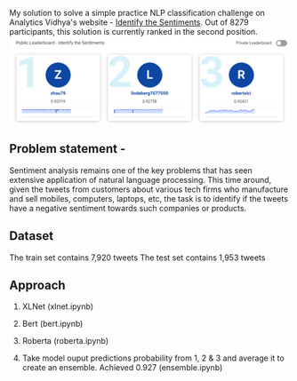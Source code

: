 My solution to solve a simple practice NLP classification challenge on Analytics Vidhya's website - [Identify the Sentiments](https://datahack.analyticsvidhya.com/contest/linguipedia-codefest-natural-language-processing-1/). Out of 8279 participants, this solution is currently ranked in the second position.
![alt text](./img/rank.png "Snapshot from leaderboard")

## Problem statement - 
Sentiment analysis remains one of the key problems that has seen extensive application of natural language processing. This time around, given the tweets from customers about various tech firms who manufacture and sell mobiles, computers, laptops, etc, the task is to identify if the tweets have a negative sentiment towards such companies or products.

## Dataset
The train set contains 7,920 tweets
The test set contains 1,953 tweets



## Approach

1) XLNet (xlnet.ipynb)

2) Bert (bert.ipynb)

3) Roberta (roberta.ipynb)

4) Take model ouput predictions probability from 1, 2 & 3 and average it to create an ensemble. Achieved 0.927 (ensemble.ipynb)



###

